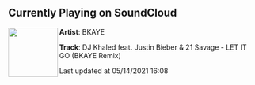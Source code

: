 ## Currently Playing on SoundCloud

[<img align="left" width="100" src="https://i1.sndcdn.com/artworks-2JeWcAsUPpMaGgAe-76l70A-t500x500.jpg">](https://soundcloud.com/bkayeofficial/dj-khaled-ft-justin-biber-21-savage-let-it-go-bkaye-remix)

**Artist**: BKAYE 

**Track**: DJ Khaled feat. Justin Bieber & 21 Savage - LET IT GO (BKAYE Remix)

Last updated at 05/14/2021 16:08
